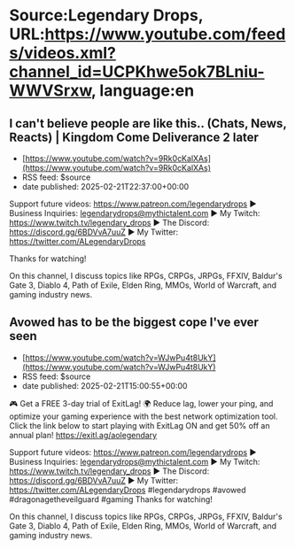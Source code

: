 # Source:Legendary Drops, URL:https://www.youtube.com/feeds/videos.xml?channel_id=UCPKhwe5ok7BLniu-WWVSrxw, language:en

## I can't believe people are like this.. (Chats, News, Reacts) | Kingdom Come Deliverance 2 later
 - [https://www.youtube.com/watch?v=9Rk0cKalXAs](https://www.youtube.com/watch?v=9Rk0cKalXAs)
 - RSS feed: $source
 - date published: 2025-02-21T22:37:00+00:00

Support future videos: https://www.patreon.com/legendarydrops
► Business Inquiries: legendarydrops@mythictalent.com
► My Twitch: https://www.twitch.tv/legendary_drops
► The Discord: https://discord.gg/6BDVvA7uuZ
► My Twitter: https://twitter.com/ALegendaryDrops

Thanks for watching!

On this channel, I discuss topics like RPGs, CRPGs, JRPGs, FFXIV, Baldur's Gate 3, Diablo 4, Path of Exile, Elden Ring, MMOs, World of Warcraft, and gaming industry news.

## Avowed has to be the biggest cope I've ever seen
 - [https://www.youtube.com/watch?v=WJwPu4t8UkY](https://www.youtube.com/watch?v=WJwPu4t8UkY)
 - RSS feed: $source
 - date published: 2025-02-21T15:00:55+00:00

🎮 Get a FREE 3-day trial of ExitLag! 🌍 Reduce lag, lower your ping, and optimize your gaming experience with the best network optimization tool. Click the link below to start playing with ExitLag ON and get 50% off an annual plan! https://exitl.ag/aolegendary

Support future videos: https://www.patreon.com/legendarydrops
► Business Inquiries: legendarydrops@mythictalent.com
► My Twitch: https://www.twitch.tv/legendary_drops
► The Discord: https://discord.gg/6BDVvA7uuZ
► My Twitter: https://twitter.com/ALegendaryDrops
#legendarydrops #avowed #dragonagetheveilguard #gaming
Thanks for watching!

On this channel, I discuss topics like RPGs, CRPGs, JRPGs, FFXIV, Baldur's Gate 3, Diablo 4, Path of Exile, Elden Ring, MMOs, World of Warcraft, and gaming industry news.


